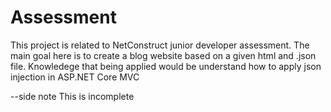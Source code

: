 # Assessment

This project is related to NetConstruct junior developer assessment.
The main goal here is to create a blog website based on a given html and .json file.
Knowledege that being applied would be understand how to apply json injection in ASP.NET Core MVC

--side note
This is incomplete
